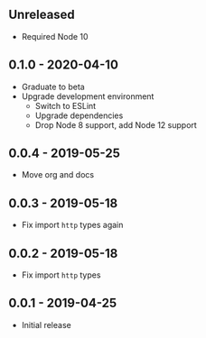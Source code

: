 ## Unreleased

- Required Node 10

## 0.1.0 - 2020-04-10

- Graduate to beta
- Upgrade development environment
  - Switch to ESLint
  - Upgrade dependencies
  - Drop Node 8 support, add Node 12 support

## 0.0.4 - 2019-05-25

- Move org and docs

## 0.0.3 - 2019-05-18

- Fix import `http` types again

## 0.0.2 - 2019-05-18

- Fix import `http` types

## 0.0.1 - 2019-04-25

- Initial release
